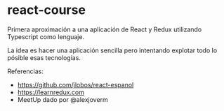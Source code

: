 # react-course

Primera aproximación a una aplicación de React y Redux utilizando Typescript como lenguaje.

La idea es hacer una aplicación sencilla pero intentando explotar todo lo pósible esas tecnologías.

Referencias:
 - https://github.com/jlobos/react-espanol
 - https://learnredux.com
 - MeetUp dado por @alexjoverm
